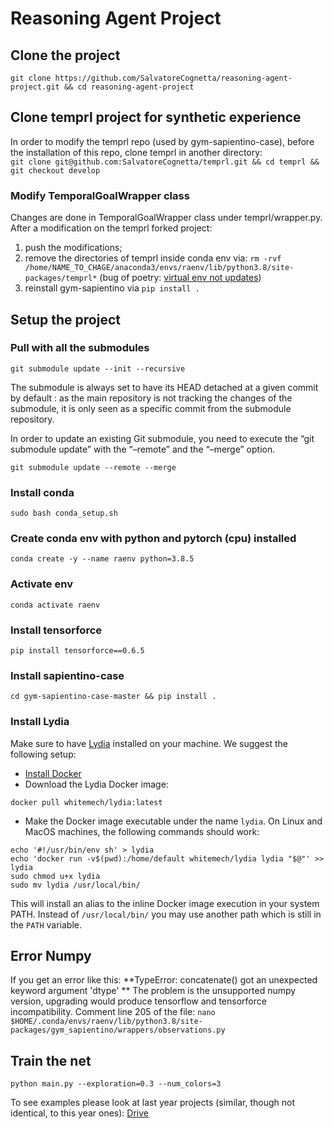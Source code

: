 # Reasoning Agent Project
## Clone the project
`git clone https://github.com/SalvatoreCognetta/reasoning-agent-project.git && cd reasoning-agent-project`

## Clone temprl project for synthetic experience
In order to modify the temprl repo (used by gym-sapientino-case), before the installation of this repo, clone temprl in another directory:  
`git clone git@github.com:SalvatoreCognetta/temprl.git && cd temprl && git checkout develop`
### Modify TemporalGoalWrapper class
Changes are done in TemporalGoalWrapper class under temprl/wrapper.py.  
After a modification on the temprl forked project:
1. push the modifications;
2. remove the directories of temprl inside conda env via: `rm -rvf /home/NAME_TO_CHAGE/anaconda3/envs/raenv/lib/python3.8/site-packages/temprl*` (bug of poetry: [virtual env not updates]([https://link](https://github.com/python-poetry/poetry/issues/2921) ))
3. reinstall gym-sapientino via `pip install .`

## Setup the project

### Pull with all the submodules
`git submodule update --init --recursive`

The submodule is always set to have its HEAD detached at a given commit by default : as the main repository is not tracking the changes of the submodule, it is only seen as a specific commit from the submodule repository.

In order to update an existing Git submodule, you need to execute the “git submodule update” with the “–remote” and the “–merge” option.

`git submodule update --remote --merge`

### Install conda
`sudo bash conda_setup.sh`

### Create conda env with python and pytorch (cpu) installed
`conda create -y --name raenv python=3.8.5`

### Activate env
`conda activate raenv`

### Install tensorforce
`pip install tensorforce==0.6.5`

### Install sapientino-case
`cd gym-sapientino-case-master && pip install .`

### Install Lydia
Make sure to have [Lydia](https://github.com/whitemech/lydia) 
installed on your machine.
We suggest the following setup:

- [Install Docker](https://www.docker.com/get-started)
- Download the Lydia Docker image:
```
docker pull whitemech/lydia:latest
```
- Make the Docker image executable under the name `lydia`.
  On Linux and MacOS machines, the following commands should work:
```
echo '#!/usr/bin/env sh' > lydia
echo 'docker run -v$(pwd):/home/default whitemech/lydia lydia "$@"' >> lydia
sudo chmod u+x lydia
sudo mv lydia /usr/local/bin/
```

This will install an alias to the inline Docker image execution
in your system PATH. Instead of `/usr/local/bin/`
you may use another path which is still in the `PATH` variable.

## Error Numpy
If you get an error like this:
**TypeError: concatenate() got an unexpected keyword argument 'dtype'
**
The problem is the unsupported numpy version, upgrading would produce tensorflow and tensorforce incompatibility. Comment line 205 of the file:
`nano $HOME/.conda/envs/raenv/lib/python3.8/site-packages/gym_sapientino/wrappers/observations.py`



## Train the net
`python main.py --exploration=0.3 --num_colors=3`

To see examples please look at last year projects (similar, though not identical, to this year ones): [Drive](https://docs.google.com/spreadsheets/d/1r5HyGsLVW7F7E2ypZZZkaYBTEF6PJT6hNyIuDOBHbSo/edit#gid=0)

